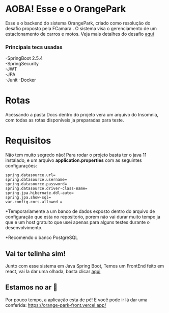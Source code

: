 # AOBA! Esse  e o OrangePark

Esse e o backend do sistema OrangePark, criado como resolução do desafio proposto pela FCamara . 
O sistema visa o gerenciamento de um estacionamento de carros e motos. Veja mais detalhes do desafio [aqui](https://github.com/fcamarasantos/backend-test-java)

### Principais tecs usadas

-SpringBoot 2.5.4  
-SpringSecurity  
-JWT  
-JPA  
-Junit
-Docker

# Rotas

Acessando a pasta Docs dentro do projeto vera um arquivo do Insomnia, com todas as rotas disponíveis ja preparadas para teste.

# Requisitos 
Não tem muito segredo não! Para rodar o projeto basta ter o java 11 instalado, e um arquivo **application.properties** com as seguintes configurações:

`spring.datasource.url=`  
`spring.datasource.username=`   
`spring.datasource.password=`  
`spring.datasource.driver-class-name=`  
`spring.jpa.hibernate.ddl-auto=`  
`spring.jpa.show-sql=`  
`var.config.cors.allowed =`  

*Temporariamente a um banco de dados exposto dentro do arquivo de configuração que esta no repositorio, porem não vai durar muito tempo ja que e um host gratuito que usei apenas para alguns testes durante o desenvolvimento.

*Recomendo o banco PostgreSQL

## Vai ter telinha sim! 

Junto com esse sistema em Java Spring Boot, Temos um FrontEnd feito em react, vai la dar uma olhada, basta clicar [aqui](https://github.com/LuizNola/OrangeParkFront)

## Estamos no ar 🤩

Por pouco tempo, a aplicação esta de pé! E você pode ir lá dar uma conferida: https://orange-park-front.vercel.app/

